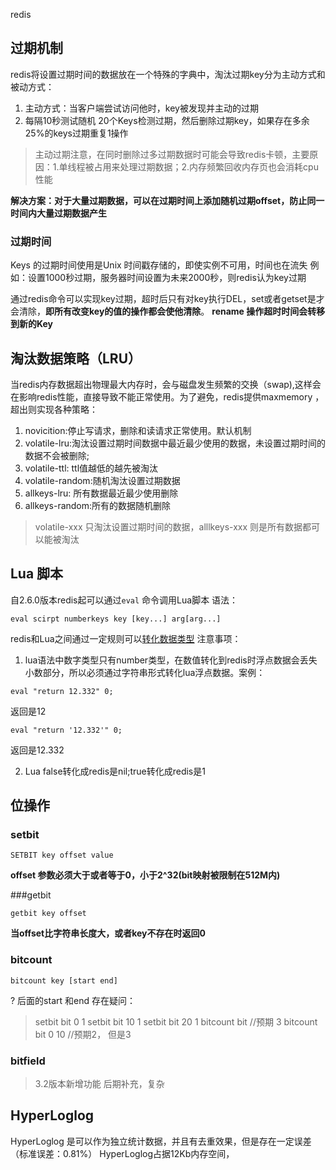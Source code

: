 redis

## 过期机制
redis将设置过期时间的数据放在一个特殊的字典中，淘汰过期key分为主动方式和被动方式：
1. 主动方式：当客户端尝试访问他时，key被发现并主动的过期
2. 每隔10秒测试随机 20个Keys检测过期，然后删除过期key，如果存在多余25%的keys过期重复1操作

>主动过期注意，在同时删除过多过期数据时可能会导致redis卡顿，主要原因：1.单线程被占用来处理过期数据；2.内存频繁回收内存页也会消耗cpu性能

**解决方案：对于大量过期数据，可以在过期时间上添加随机过期offset，防止同一时间内大量过期数据产生**

### 过期时间
Keys  的过期时间使用是Unix 时间戳存储的，即使实例不可用，时间也在流失
例如：设置1000秒过期，服务器时间设置为未来2000秒，则redis认为key过期

通过redis命令可以实现key过期，超时后只有对key执行DEL，set或者getset是才会清除，**即所有改变key的值的操作都会使他清除**。
**rename 操作超时时间会转移到新的Key**

## 淘汰数据策略（LRU）
当redis内存数据超出物理最大内存时，会与磁盘发生频繁的交换（swap),这样会在影响redis性能，直接导致不能正常使用。为了避免，redis提供maxmemory ，超出则实现各种策略：
1. novicition:停止写请求，删除和读请求正常使用。默认机制
2. volatile-lru:淘汰设置过期时间数据中最近最少使用的数据，未设置过期时间的数据不会被删除;
3. volatile-ttl: ttl值越低的越先被淘汰
4. volatile-random:随机淘汰设置过期数据
5. allkeys-lru: 所有数据最近最少使用删除
6. allkeys-random:所有的数据随机删除

>volatile-xxx 只淘汰设置过期时间的数据，alllkeys-xxx 则是所有数据都可以能被淘汰


## Lua 脚本
自2.6.0版本redis起可以通过`eval` 命令调用Lua脚本
语法：
```
eval scirpt numberkeys key [key...] arg[arg...]
```

redis和Lua之间通过一定规则可以[转化数据类型](http://www.redis.cn/commands/eval.html])
注意事项：
1. lua语法中数字类型只有number类型，在数值转化到redis时浮点数据会丢失小数部分，所以必须通过字符串形式转化lua浮点数据。案例：
```
eval "return 12.332" 0;
```

返回是12
```
eval "return '12.332'" 0;
```

返回是12.332

2. Lua false转化成redis是nil;true转化成redis是1

## 位操作

### setbit
```
SETBIT key offset value
```

**offset 参数必须大于或者等于0，小于2^32(bit映射被限制在512M内)**

###getbit
```
getbit key offset
```
**当offset比字符串长度大，或者key不存在时返回0**

### bitcount
```
bitcount key [start end]
```
? 后面的start 和end 存在疑问：
>setbit bit 0 1
setbit bit 10 1
setbit bit 20 1
bitcount bit     //预期 3
bitcount bit 0 10 //预期2， 但是3

### bitfield
>3.2版本新增功能
后期补充，复杂


## HyperLoglog
HyperLoglog 是可以作为独立统计数据，并且有去重效果，但是存在一定误差（标准误差：0.81%）
HyperLoglog占据12Kb内存空间，